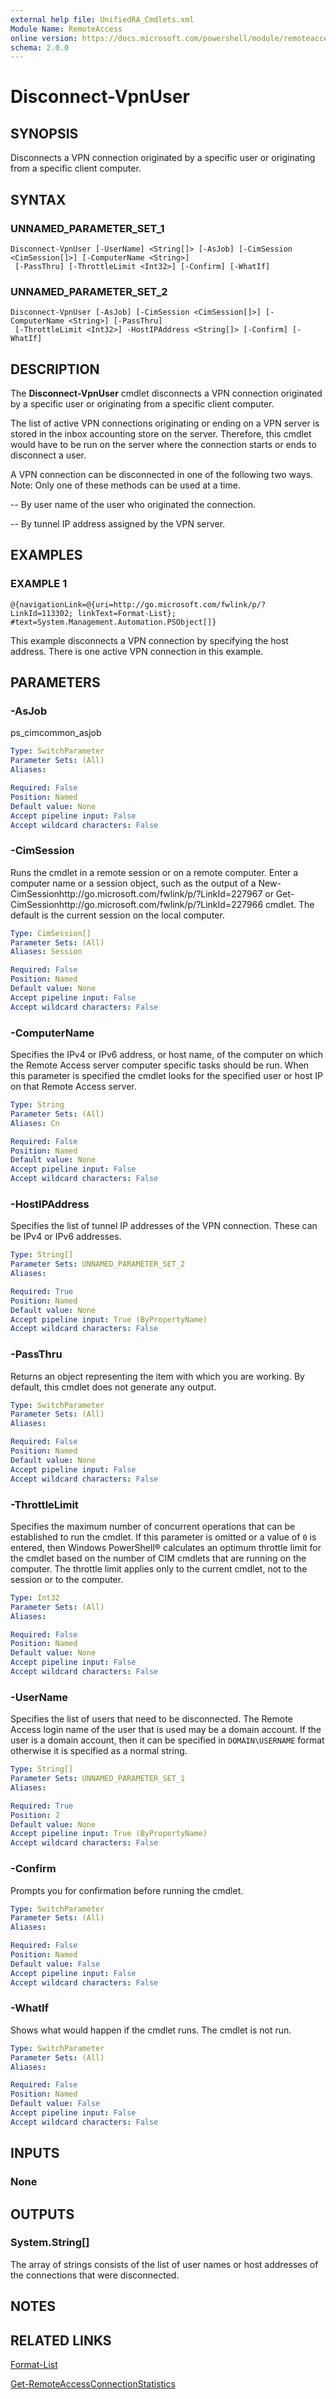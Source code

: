 ```yaml
---
external help file: UnifiedRA_Cmdlets.xml
Module Name: RemoteAccess
online version: https://docs.microsoft.com/powershell/module/remoteaccess/disconnect-vpnuser?view=windowsserver2012-ps&wt.mc_id=ps-gethelp
schema: 2.0.0
---
```


# Disconnect-VpnUser

## SYNOPSIS
Disconnects a VPN connection originated by a specific user or originating from a specific client computer.

## SYNTAX

### UNNAMED_PARAMETER_SET_1
```
Disconnect-VpnUser [-UserName] <String[]> [-AsJob] [-CimSession <CimSession[]>] [-ComputerName <String>]
 [-PassThru] [-ThrottleLimit <Int32>] [-Confirm] [-WhatIf]
```

### UNNAMED_PARAMETER_SET_2
```
Disconnect-VpnUser [-AsJob] [-CimSession <CimSession[]>] [-ComputerName <String>] [-PassThru]
 [-ThrottleLimit <Int32>] -HostIPAddress <String[]> [-Confirm] [-WhatIf]
```

## DESCRIPTION
The **Disconnect-VpnUser** cmdlet disconnects a VPN connection originated by a specific user or originating from a specific client computer.

The list of active VPN connections originating or ending on a VPN server is stored in the inbox accounting store on the server.
Therefore, this cmdlet would have to be run on the server where the connection starts or ends to disconnect a user.

A VPN connection can be disconnected in one of the following two ways.
Note: Only one of these methods can be used at a time. 

 -- By user name of the user who originated the connection. 

 -- By tunnel IP address assigned by the VPN server.

## EXAMPLES

### EXAMPLE 1
```
@{navigationLink=@{uri=http://go.microsoft.com/fwlink/p/?LinkId=113302; linkText=Format-List}; #text=System.Management.Automation.PSObject[]}
```

This example disconnects a VPN connection by specifying the host address.
There is one active VPN connection in this example.

## PARAMETERS

### -AsJob
ps_cimcommon_asjob

```yaml
Type: SwitchParameter
Parameter Sets: (All)
Aliases: 

Required: False
Position: Named
Default value: None
Accept pipeline input: False
Accept wildcard characters: False
```

### -CimSession
Runs the cmdlet in a remote session or on a remote computer.
Enter a computer name or a session object, such as the output of a New-CimSessionhttp://go.microsoft.com/fwlink/p/?LinkId=227967 or Get-CimSessionhttp://go.microsoft.com/fwlink/p/?LinkId=227966 cmdlet.
The default is the current session on the local computer.

```yaml
Type: CimSession[]
Parameter Sets: (All)
Aliases: Session

Required: False
Position: Named
Default value: None
Accept pipeline input: False
Accept wildcard characters: False
```

### -ComputerName
Specifies the IPv4 or IPv6 address, or host name, of the computer on which the Remote Access server computer specific tasks should be run.
When this parameter is specified the cmdlet looks for the specified user or host IP on that Remote Access server.

```yaml
Type: String
Parameter Sets: (All)
Aliases: Cn

Required: False
Position: Named
Default value: None
Accept pipeline input: False
Accept wildcard characters: False
```

### -HostIPAddress
Specifies the list of tunnel IP addresses of the VPN connection.
These can be IPv4 or IPv6 addresses.

```yaml
Type: String[]
Parameter Sets: UNNAMED_PARAMETER_SET_2
Aliases: 

Required: True
Position: Named
Default value: None
Accept pipeline input: True (ByPropertyName)
Accept wildcard characters: False
```

### -PassThru
Returns an object representing the item with which you are working.
By default, this cmdlet does not generate any output.

```yaml
Type: SwitchParameter
Parameter Sets: (All)
Aliases: 

Required: False
Position: Named
Default value: None
Accept pipeline input: False
Accept wildcard characters: False
```

### -ThrottleLimit
Specifies the maximum number of concurrent operations that can be established to run the cmdlet.
If this parameter is omitted or a value of `0` is entered, then Windows PowerShell® calculates an optimum throttle limit for the cmdlet based on the number of CIM cmdlets that are running on the computer.
The throttle limit applies only to the current cmdlet, not to the session or to the computer.

```yaml
Type: Int32
Parameter Sets: (All)
Aliases: 

Required: False
Position: Named
Default value: None
Accept pipeline input: False
Accept wildcard characters: False
```

### -UserName
Specifies the list of users that need to be disconnected.
The Remote Access login name of the user that is used may be a domain account.
If the user is a domain account, then it can be specified in `DOMAIN\USERNAME` format otherwise it is specified as a normal string.

```yaml
Type: String[]
Parameter Sets: UNNAMED_PARAMETER_SET_1
Aliases: 

Required: True
Position: 2
Default value: None
Accept pipeline input: True (ByPropertyName)
Accept wildcard characters: False
```

### -Confirm
Prompts you for confirmation before running the cmdlet.

```yaml
Type: SwitchParameter
Parameter Sets: (All)
Aliases: 

Required: False
Position: Named
Default value: False
Accept pipeline input: False
Accept wildcard characters: False
```

### -WhatIf
Shows what would happen if the cmdlet runs.
The cmdlet is not run.

```yaml
Type: SwitchParameter
Parameter Sets: (All)
Aliases: 

Required: False
Position: Named
Default value: False
Accept pipeline input: False
Accept wildcard characters: False
```

## INPUTS

### None

## OUTPUTS

### System.String[]
The array of strings consists of the list of user names or host addresses of the connections that were disconnected.

## NOTES

## RELATED LINKS

[Format-List](https://go.microsoft.com/fwlink/p/?LinkId=113302)

[Get-RemoteAccessConnectionStatistics](./Get-RemoteAccessConnectionStatistics.md)

